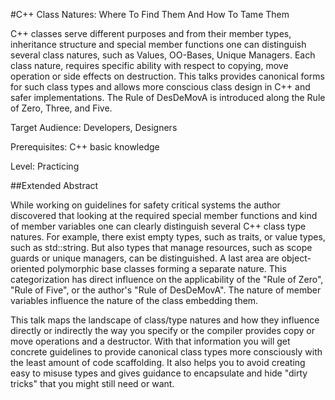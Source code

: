 #C++ Class Natures: Where To Find Them And How To Tame Them

C++ classes serve different purposes and from their member types, inheritance structure and special member functions one can distinguish several class natures, such as Values, OO-Bases, Unique Managers. Each class nature, requires specific ability with respect to copying, move operation or side effects on destruction. This talks provides canonical forms for such class types and allows more conscious class design in C++ and safer implementations. The Rule of DesDeMovA is introduced along the Rule of Zero, Three, and Five.

Target Audience: Developers, Designers

Prerequisites: C++ basic knowledge

Level: Practicing

##Extended Abstract

While working on guidelines for safety critical systems the author discovered that looking at the required special member functions and kind of member variables one can clearly distinguish several C++ class type natures. For example, there exist empty types, such as traits, or value types, such as std::string. But also types that manage resources, such as scope guards or unique managers, can be distinguished. A last area are object-oriented polymorphic base classes forming a separate nature. This categorization has direct influence on the applicability of the "Rule of Zero", "Rule of Five", or the author's "Rule of DesDeMovA". The nature of member variables influence the nature of the class embedding them.

This talk maps the landscape of class/type natures and how they influence directly or indirectly the way you specify or the compiler provides copy or move operations and a destructor. With that information you will get concrete guidelines to provide canonical class types more consciously with the least amount of code scaffolding. It also helps you to avoid creating easy to misuse types and gives guidance to encapsulate and hide "dirty tricks" that you might still need or want.

